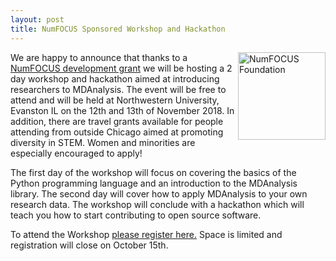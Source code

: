 ```yaml
---
layout: post
title: NumFOCUS Sponsored Workshop and Hackathon
---
```

<img
src="{{site.images}}/numfocus.png"
title="NumFOCUS Foundation" alt="NumFOCUS Foundation"
style="float: right; width: 10em;" />

We are happy to announce that thanks to a [NumFOCUS development grant][numfocus]
we will be hosting a 2 day workshop and hackathon aimed at introducing researchers to MDAnalysis.
The event will be free to attend and will be held at Northwestern University, Evanston IL on the 12th and 13th of November 2018.
In addition, there are travel grants available for people attending from outside Chicago
aimed at promoting diversity in STEM.  Women and minorities are especially encouraged to apply!

The first day of the workshop will focus on covering the basics of the Python programming language
and an introduction to the MDAnalysis library.
The second day will cover how to apply MDAnalysis to your own research data.
The workshop will conclude with a hackathon which will teach you how to start
contributing to open source software.

To attend the Workshop [please register here.](https://goo.gl/forms/eoEthZEts8junr3V2)
Space is limited and registration will close on October 15th.

[numfocus]: https://numfocus.org/blog/summer-2018-open-source-development-grants
